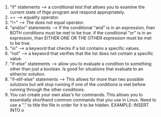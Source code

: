1. "if" statements --> a conditional test that allows you to examine the current state of thge program and respond appropriately. 
2. ==  --> equality operator. 
3. "!=" --> The does not equal operator. 
4. "and/or" statements --> If the conditional "and" is in an expression, than BOTH conditions must be met to be true. if the conditional "or" is in an expression, than EITHER ONE OR THE OTHER expression must be met to be true. 
5. "in"	--> a keyword that checks if a list contains a specific values.
6. "not" --> a keyword that verifies that the list does not contain a specific value. 
7. "if-else" statements --> allow you to evaluate a condition to something other than just a boolean. Is good for situations that evaluate to an either/or solution.
8. "if-elif-else" statements --> This allows for more than two possible solutions but will stop running if one of the conditions is met before running through the other conditions. 
9. You can create your own alias's for commands. This allows you to essentially shorthand common commands that you use in Linux. Need to use a "." to title the file in order for it to be hidden. EXAMPLE: INSERT INTO o
